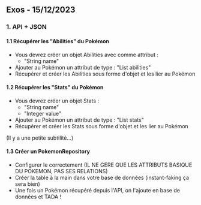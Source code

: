 ## Exos - 15/12/2023


### 1. API + JSON


#### 1.1 Récupérer les "Abilities" du Pokémon


- Vous devrez créer un objet Abilities avec comme attribut :
  - "String name"
- Ajouter au Pokémon un attribut de type : "List<Abilities> abilities"  
- Récupérer et créer les Abilities sous forme d'objet et les lier au Pokémon


#### 1.2  Récupérer les "Stats" du Pokémon


- Vous devrez créer un objet Stats :
    - "String name"
    - "Integer value"
- Ajouter au Pokémon un attribut de type : "List<Stats> stats"
- Récupérer et créer les Stats sous forme d'objet et les lier au Pokémon


(Il y a une petite subtilité...)


#### 1.3  Créer un PokemonRepository


- Configurer le correctement (IL NE GERE QUE LES ATTRIBUTS BASIQUE DU POKEMON, PAS SES RELATIONS)
- Créer la table à la main dans votre base de données (instant-faking ça sera bien)
- Une fois un Pokémon récupéré depuis l'API, on l'ajoute en base de données et TADA !




